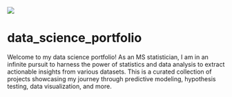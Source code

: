![](penguin-1415562_1280.png)
# data_science_portfolio
Welcome to my data science portfolio! As an MS statistician, I am in an infinite pursuit to harness the power of statistics and data analysis to extract actionable insights from various datasets. This is a curated collection of projects showcasing my journey through predictive modeling, hypothesis testing, data visualization, and more.
